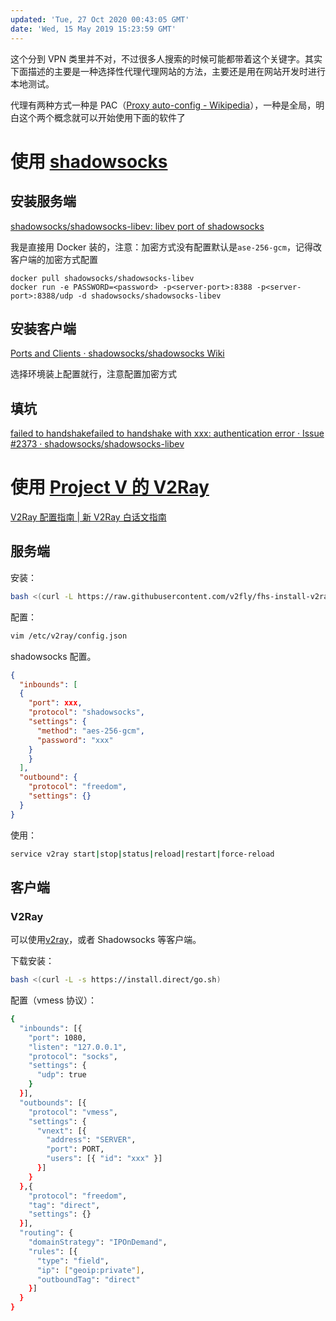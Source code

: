 ```yaml
---
updated: 'Tue, 27 Oct 2020 00:43:05 GMT'
date: 'Wed, 15 May 2019 15:23:59 GMT'
---
```


这个分到 VPN 类里并不对，不过很多人搜索的时候可能都带着这个关键字。其实下面描述的主要是一种选择性代理代理网站的方法，主要还是用在网站开发时进行本地测试。

代理有两种方式一种是 PAC（[Proxy auto-config - Wikipedia](https://en.wikipedia.org/wiki/Proxy_auto-config)），一种是全局，明白这个两个概念就可以开始使用下面的软件了

# 使用 [shadowsocks](https://github.com/shadowsocks/shadowsocks/wiki/Ports-and-Clients#linux--server-side)

## 安装服务端

[shadowsocks/shadowsocks-libev: libev port of shadowsocks](https://github.com/shadowsocks/shadowsocks-libev#docker)

我是直接用 Docker 装的，注意：加密方式没有配置默认是`ase-256-gcm`，记得改客户端的加密方式配置

```
docker pull shadowsocks/shadowsocks-libev
docker run -e PASSWORD=<password> -p<server-port>:8388 -p<server-port>:8388/udp -d shadowsocks/shadowsocks-libev
```

## 安装客户端

[Ports and Clients · shadowsocks/shadowsocks Wiki](https://github.com/shadowsocks/shadowsocks/wiki/Ports-and-Clients#linux--server-side)

选择环境装上配置就行，注意配置加密方式

## 填坑

[failed to handshakefailed to handshake with xxx: authentication error · Issue #2373 · shadowsocks/shadowsocks-libev](https://github.com/shadowsocks/shadowsocks-libev/issues/2373)

# 使用 [Project V 的 V2Ray](https://www.v2ray.com/)

[V2Ray 配置指南 | 新 V2Ray 白话文指南](https://guide.v2fly.org/)

## 服务端

安装：

```bash
bash <(curl -L https://raw.githubusercontent.com/v2fly/fhs-install-v2ray/master/install-release.sh)
```

配置：

```bash
vim /etc/v2ray/config.json
```

shadowsocks 配置。

```json
{
  "inbounds": [
  {
    "port": xxx,
    "protocol": "shadowsocks",
    "settings": {
      "method": "aes-256-gcm",
      "password": "xxx"
    }
    }
  ],
  "outbound": {
    "protocol": "freedom",
    "settings": {}
  }
}
```

使用：

```bash
service v2ray start|stop|status|reload|restart|force-reload
```

## 客户端

### V2Ray

可以使用[v2ray](https://github.com/v2ray/v2ray-core/releases)，或者 Shadowsocks 等客户端。

下载安装：

```bash
bash <(curl -L -s https://install.direct/go.sh)
```

配置（vmess 协议）：

```bash
{
  "inbounds": [{
    "port": 1080,
    "listen": "127.0.0.1",
    "protocol": "socks",
    "settings": {
      "udp": true
    }
  }],
  "outbounds": [{
    "protocol": "vmess",
    "settings": {
      "vnext": [{
        "address": "SERVER",
        "port": PORT,
        "users": [{ "id": "xxx" }]
      }]
    }
  },{
    "protocol": "freedom",
    "tag": "direct",
    "settings": {}
  }],
  "routing": {
    "domainStrategy": "IPOnDemand",
    "rules": [{
      "type": "field",
      "ip": ["geoip:private"],
      "outboundTag": "direct"
    }]
  }
}
```
